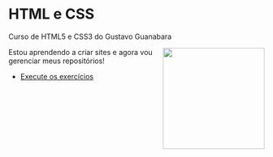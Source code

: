 # HTML e CSS
 Curso de HTML5 e CSS3 do Gustavo Guanabara

 <img align="right" src="html5.png" width="200">

 Estou aprendendo a criar sites e agora vou gerenciar meus repositórios! 

* [Execute os exercícios](https://pedromelojr.github.io/html-css/exercicios/index.html)
